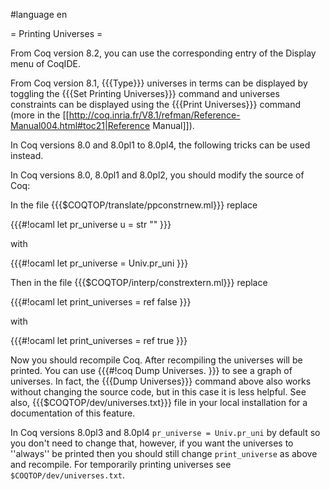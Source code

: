 #language en

= Printing Universes =

From Coq version 8.2, you can use the corresponding entry of the Display menu of CoqIDE.

From Coq version 8.1, {{{Type}}} universes in terms can be displayed by toggling the {{{Set Printing Universes}}} command and universes constraints can be displayed using the {{{Print Universes}}} command (more in the [[http://coq.inria.fr/V8.1/refman/Reference-Manual004.html#toc21|Reference Manual]]).

In Coq versions 8.0 and 8.0pl1 to 8.0pl4, the following tricks can be used instead.

In Coq versions 8.0, 8.0pl1 and 8.0pl2, you should modify the source of Coq:

In the file {{{$COQTOP/translate/ppconstrnew.ml}}} replace

{{{#!ocaml
let pr_universe u = str "<univ>"
}}}

with

{{{#!ocaml
let pr_universe = Univ.pr_uni
}}}

Then in the file {{{$COQTOP/interp/constrextern.ml}}} replace

{{{#!ocaml
let print_universes = ref false
}}}

with

{{{#!ocaml
let print_universes = ref true
}}}

Now you should recompile Coq. After recompiling the universes will be printed. You can use 
{{{#!coq 
Dump Universes.
}}} 
to see a graph of universes. In fact, the {{{Dump Universes}}} command above also works without changing the source code, but in this case it is less helpful. See also, {{{$COQTOP/dev/universes.txt}}} file in your local installation for a documentation of this feature.

In Coq versions 8.0pl3 and 8.0pl4 `pr_universe = Univ.pr_uni` by default so you don't need to change that, however, if you want the universes to ''always'' be printed then you should still change `print_universe` as above and recompile. For temporarily printing universes see `$COQTOP/dev/universes.txt`.
